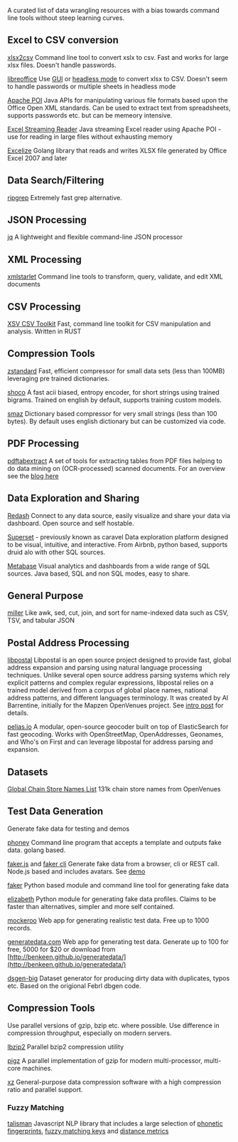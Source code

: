 A curated list of data wrangling resources with a bias towards command line tools without steep learning curves.


## Excel to CSV conversion

[xlsx2csv](https://github.com/dilshod/xlsx2csv)
Command line tool to convert xslx to csv. Fast and works for large xlsx files. Doesn't handle passwords.

[libreoffice](https://www.libreoffice.org/)
Use [GUI](https://www.libreoffice.org/) or [headless mode](http://shades-of-orange.com/post/How-to-Convert-an-XSLX-File-to-CSV-with-UTF-8-Encoding-Using-LibreOffice-OpenOffice) to convert xlsx to CSV. Doesn't seem to handle passwords or multiple sheets in headless mode 

[Apache POI](https://poi.apache.org/download.html)
Java APIs for manipulating various file formats based upon the Office Open XML standards. Can be used to extract text from spreadsheets, supports passwords etc. but can be memeory intensive.

[Excel Streaming Reader](https://github.com/monitorjbl/excel-streaming-reader#implementation-details)
Java streaming Excel reader using Apache POI - use for reading in large files without exhausting memory

[Excelize](https://github.com/Luxurioust/excelize)
Golang library that reads and writes XLSX file generated by Office Excel 2007 and later

## Data Search/Filtering
[ripgrep](https://github.com/BurntSushi/ripgrep)
Extremely fast grep alternative.

## JSON Processing
[jq](https://stedolan.github.io/jq/)
A lightweight and flexible command-line JSON processor


## XML Processing
[xmlstarlet](http://xmlstar.sourceforge.net/docs.php)
Command line tools to transform, query, validate, and edit XML documents


## CSV Processing
[XSV CSV Toolkit](https://github.com/BurntSushi/xsv)
Fast, command line toolkit for CSV manipulation and analysis. Written in RUST


## Compression Tools
[zstandard](http://facebook.github.io/zstd) 
Fast, efficient compressor for small data sets (less than 100MB) leveraging pre trained dictionaries.

[shoco](http://ed-von-schleck.github.io/shoco/#home)
A fast acii biased, entropy encoder, for short strings using trained bigrams. Trained on english by default, supports training custom models.

[smaz](https://github.com/antirez/smaz)
Dictionary based compressor for very small strings (less than 100 bytes). By default uses english dictionary but can be customized via code.

## PDF Processing
[pdftabextract](https://github.com/WZBSocialScienceCenter/pdftabextract)
A set of tools for extracting tables from PDF files helping to do data mining on (OCR-processed) scanned documents. For an overview see the [blog here](https://datascience.blog.wzb.eu/2017/02/16/data-mining-ocr-pdfs-using-pdftabextract-to-liberate-tabular-data-from-scanned-documents/) 

## Data Exploration and Sharing
[Redash](https://github.com/getredash/redash)
Connect to any data source, easily visualize and share your data via dashboard. Open source and self hostable.

[Superset](https://github.com/airbnb/superset) - previously known as caravel
Data exploration platform designed to be visual, intuitive, and interactive. From Airbnb, python based, supports druid alo with other SQL sources.

[Metabase](https://github.com/metabase/metabase)
Visual analytics and dashboards from a wide range of SQL sources. Java based, SQL and non SQL modes, easy to share. 


## General Purpose
[miller](https://github.com/johnkerl/miller)
Like awk, sed, cut, join, and sort for name-indexed data such as CSV, TSV, and tabular JSON

## Postal Address Processing
[libpostal](https://github.com/openvenues/libpostal)
Libpostal is an open source project designed to provide fast, global address expansion and parsing using natural language processing techniques. Unlike several open source address parsing systems which rely explicit patterns and complex regular expressions, libpostal relies on a trained model derived from a corpus of global place names, national address patterns, and different languages terminology. It was created by Al Barrentine, initially for the Mapzen OpenVenues project. See [intro post](https://medium.com/@albarrentine/statistical-nlp-on-openstreetmap-b9d573e6cc86) for details.

[pelias.io](http://pelias.io/)
A modular, open-source geocoder built on top of ElasticSearch for fast geocoding. Works with OpenStreetMap, OpenAddresses, Geonames, and Who's on First and can leverage libpostal for address parsing and expansion.


## Datasets
[Global Chain Store Names List](https://github.com/openvenues/chain_stores)
131k chain store names from OpenVenues


## Test Data Generation
Generate fake data for testing and demos

[phoney](https://github.com/yields/phony)
Command line program that accepts a template and outputs fake data. golang based.

[faker.js](https://github.com/Marak/faker.js) and [faker cli](https://github.com/lestoni/faker-cli)
Generate fake data from a browser, cli or REST call. Node.js based and includes avatars. See [demo](https://cdn.rawgit.com/Marak/faker.js/master/examples/browser/index.html)

[faker](http://faker.readthedocs.io/en/master/)
Python based module and command line tool for generating fake data

[elizabeth](https://github.com/lk-geimfari/elizabeth)
Python module for generating fake data profiles. Claims to be faster than alternatives, simpler and more self contained.

[mockeroo](http://www.mockaroo.com/)
Web app for generating realistic test data. Free up to 1000 records.

[generatedata.com](http://www.generatedata.com/)
Web app for generating test data. Generate up to 100 for free, 5000 for $20 or download from [http://benkeen.github.io/generatedata/](http://benkeen.github.io/generatedata/)

[dsgen-big](https://github.com/yipeng/dsgen-big)
Dataset generator for producing dirty data with duplicates, typos etc. Based on the origional Febrl dbgen code.


## Compression Tools
Use parallel versions of gzip, bzip etc. where possible. Use difference in compression throughput, especially on modern servers.

[lbzip2](http://lbzip2.org/) Parallel bzip2 compression utility

[pigz](https://github.com/madler/pigz) A parallel implementation of gzip for modern multi-processor, multi-core machines.

[xz](http://tukaani.org/xz/) General-purpose data compression software with a high compression ratio and parallel support.


### Fuzzy Matching

[talisman](http://yomguithereal.github.io/talisman/) Javascript NLP library that includes a large selection of [phonetic fingerprints](http://yomguithereal.github.io/talisman/phonetics/), [fuzzy matching keys](http://yomguithereal.github.io/talisman/phonetics/) and [distance metrics](http://yomguithereal.github.io/talisman/metrics/distance)

